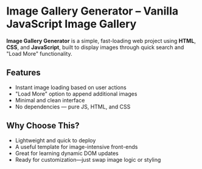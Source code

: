 # Image Gallery Generator – Vanilla JavaScript Image Gallery

**Image Gallery Generator** is a simple, fast-loading web project using **HTML**, **CSS**, and **JavaScript**, built to display images through quick search and "Load More" functionality.

## Features
- Instant image loading based on user actions  
- "Load More" option to append additional images  
- Minimal and clean interface  
- No dependencies — pure JS, HTML, and CSS

## Why Choose This?
- Lightweight and quick to deploy  
- A useful template for image-intensive front-ends  
- Great for learning dynamic DOM updates  
- Ready for customization—just swap image logic or styling

 
